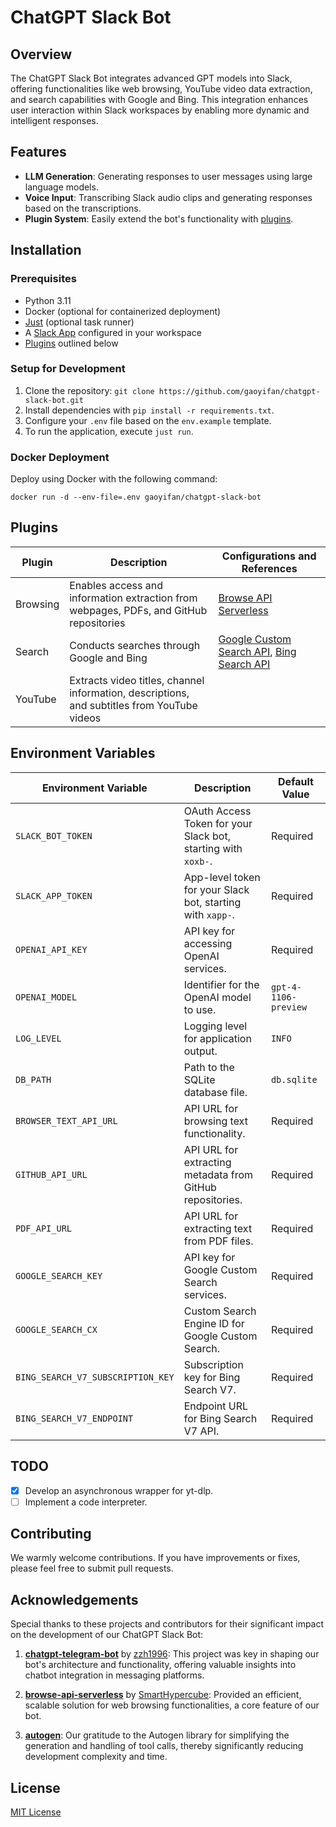 # ChatGPT Slack Bot

## Overview

The ChatGPT Slack Bot integrates advanced GPT models into Slack, offering functionalities like web browsing, YouTube
video data extraction, and search capabilities with Google and Bing. This integration enhances user interaction within
Slack workspaces by enabling more dynamic and intelligent responses.

## Features

* **LLM Generation**: Generating responses to user messages using large language models.
* **Voice Input**: Transcribing Slack audio clips and generating responses based on the transcriptions.
* **Plugin System**: Easily extend the bot's functionality with [plugins](#plugins).

## Installation

### Prerequisites

- Python 3.11
- Docker (optional for containerized deployment)
- [Just](https://github.com/casey/just) (optional task runner)
- A [Slack App](https://api.slack.com/reference/manifests#creating_apps) configured in your workspace
- [Plugins](#plugins) outlined below

### Setup for Development

1. Clone the repository: `git clone https://github.com/gaoyifan/chatgpt-slack-bot.git`
2. Install dependencies with `pip install -r requirements.txt`.
3. Configure your `.env` file based on the `env.example` template.
4. To run the application, execute `just run`.

### Docker Deployment

Deploy using Docker with the following command:

```shell
docker run -d --env-file=.env gaoyifan/chatgpt-slack-bot
```

## Plugins

| Plugin   | Description                                                                                 | Configurations and References                                                                                                                                                          |
|----------|---------------------------------------------------------------------------------------------|----------------------------------------------------------------------------------------------------------------------------------------------------------------------------------------|
| Browsing | Enables access and information extraction from webpages, PDFs, and GitHub repositories      | [Browse API Serverless](https://github.com/SmartHypercube/browse-api-serverless)                                                                                                       |
| Search   | Conducts searches through Google and Bing                                                   | [Google Custom Search API](https://developers.google.com/custom-search/v1/introduction), [Bing Search API](https://docs.microsoft.com/en-us/bing/search-apis/bing-search-v7-reference) |
| YouTube  | Extracts video titles, channel information, descriptions, and subtitles from YouTube videos |                                                                                                                                                                                        |

## Environment Variables

| Environment Variable              | Description                                                   | Default Value        |
|-----------------------------------|---------------------------------------------------------------|----------------------|
| `SLACK_BOT_TOKEN`                 | OAuth Access Token for your Slack bot, starting with `xoxb-`. | Required             |
| `SLACK_APP_TOKEN`                 | App-level token for your Slack bot, starting with `xapp-`.    | Required             |
| `OPENAI_API_KEY`                  | API key for accessing OpenAI services.                        | Required             |
| `OPENAI_MODEL`                    | Identifier for the OpenAI model to use.                       | `gpt-4-1106-preview` |
| `LOG_LEVEL`                       | Logging level for application output.                         | `INFO`               |
| `DB_PATH`                         | Path to the SQLite database file.                             | `db.sqlite`          |
| `BROWSER_TEXT_API_URL`            | API URL for browsing text functionality.                      | Required             |
| `GITHUB_API_URL`                  | API URL for extracting metadata from GitHub repositories.     | Required             |
| `PDF_API_URL`                     | API URL for extracting text from PDF files.                   | Required             |
| `GOOGLE_SEARCH_KEY`               | API key for Google Custom Search services.                    | Required             |
| `GOOGLE_SEARCH_CX`                | Custom Search Engine ID for Google Custom Search.             | Required             |
| `BING_SEARCH_V7_SUBSCRIPTION_KEY` | Subscription key for Bing Search V7.                          | Required             |
| `BING_SEARCH_V7_ENDPOINT`         | Endpoint URL for Bing Search V7 API.                          | Required             |

## TODO

- [X] Develop an asynchronous wrapper for yt-dlp.
- [ ] Implement a code interpreter.

## Contributing

We warmly welcome contributions. If you have improvements or fixes, please feel free to submit pull requests.

## Acknowledgements

Special thanks to these projects and contributors for their significant impact on the development of our ChatGPT Slack
Bot:

1. **[chatgpt-telegram-bot](https://github.com/zzh1996/chatgpt-telegram-bot)** by [zzh1996](https://github.com/zzh1996):
   This project was key in shaping our bot's architecture and functionality, offering valuable insights into chatbot
   integration in messaging platforms.

2. **[browse-api-serverless](https://github.com/SmartHypercube/browse-api-serverless)**
   by [SmartHypercube](https://github.com/SmartHypercube): Provided an efficient, scalable solution for web browsing
   functionalities, a core feature of our bot.

3. **[autogen](https://github.com/microsoft/autogen)**: Our gratitude to the Autogen library for simplifying the
   generation and handling of tool calls, thereby significantly reducing development complexity and time.

## License

[MIT License](LICENSE)
